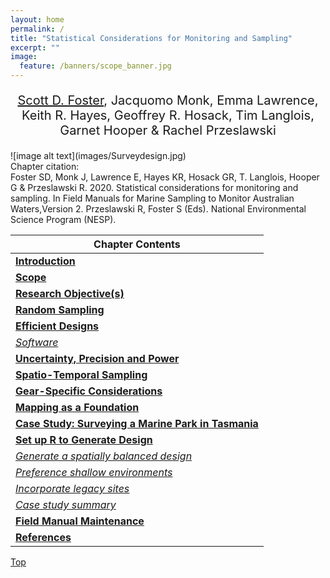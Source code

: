 ```yaml
---
layout: home
permalink: /
title: "Statistical Considerations for Monitoring and Sampling"
excerpt: ""
image:
  feature: /banners/scope_banner.jpg
---
```


<div align="center"><p style="font-size:20px;"><a href="mailto:scott.foster@csiro.au">Scott D. Foster</a>, Jacquomo Monk, Emma Lawrence, Keith R. Hayes, Geoffrey R. Hosack, Tim Langlois, Garnet Hooper & Rachel Przeslawski</p></div>
![image alt text](images/Surveydesign.jpg)
<br>
Chapter citation:<br>
Foster SD, Monk J, Lawrence E, Hayes KR, Hosack GR, T. Langlois, Hooper G & Przeslawski R. 2020. Statistical considerations for monitoring and sampling. In Field Manuals for Marine Sampling to Monitor Australian Waters,Version 2. Przeslawski R, Foster S (Eds). National Environmental Science Program (NESP).

| Chapter Contents                                                                                                  |
|-------------------------------------------------------------------------------------------------------------------|
|  **[Introduction](https://survey-design-field-manual.github.io/introduction)**                                    | 
|  **[Scope](https://survey-design-field-manual.github.io/scope)**                                                  |                 
|  **[Research Objective(s)](https://survey-design-field-manual.github.io/research-objectives)**                    |
|  **[Random Sampling](https://survey-design-field-manual.github.io/random-sampling)**                              |
|  **[Efficient Designs](https://survey-design-field-manual.github.io/efficient-designs)**                          |
|       _[Software](https://survey-design-field-manual.github.io/efficient-designs#software)_                       |
|  **[Uncertainty, Precision and Power](https://survey-design-field-manual.github.io/uncertainty-precision-power)** |   
|  **[Spatio-Temporal Sampling](https://survey-design-field-manual.github.io/spatio-temporal-sampling)**            |  
|  **[Gear-Specific Considerations](https://survey-design-field-manual.github.io/gear-specific-considerations)**    |    
|  **[Mapping as a Foundation](https://survey-design-field-manual.github.io/mapping-as-a-foundation)**              |                 
|  **[Case Study: Surveying a Marine Park in Tasmania](https://survey-design-field-manual.github.io/case-study)**   | 
|  **[Set up R to Generate Design](https://survey-design-field-manual.github.io/set-up-r-to-generate-design)**      | 
|       _[Generate a spatially balanced design](https://survey-design-field-manual.github.io/set-up-r-to-generate-design#generate-a-spatially-balanced-design)_                       |
|       _[Preference shallow environments](https://survey-design-field-manual.github.io/set-up-r-to-generate-design#preference-shallow-environments)_                       |
|       _[Incorporate legacy sites](https://survey-design-field-manual.github.io/set-up-r-to-generate-design#incorporate-legacy-sites)_                       |
|       _[Case study summary](https://survey-design-field-manual.github.io/set-up-r-to-generate-design#case-study-summary)_                       |
|  **[Field Manual Maintenance](https://survey-design-field-manual.github.io/field-manual-maintenance)**            | 
|  **[References](https://survey-design-field-manual.github.io/references)**                                        |                                            


<a href="#" class="scrollUpButton">Top</a>
